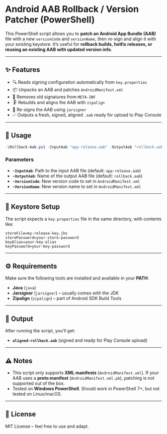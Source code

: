 # Android AAB Rollback / Version Patcher (PowerShell)

This PowerShell script allows you to **patch an Android App Bundle (AAB)** file with a new `versionCode` and `versionName`, then re-sign and align it with your existing keystore.
It’s useful for **rollback builds, hotfix releases, or reusing an existing AAB with updated version info**.

---

## ✨ Features

* 🔍 Reads signing configuration automatically from `key.properties`
* 📦 Unpacks an AAB and patches `AndroidManifest.xml`
* 🧹 Removes old signatures from `META-INF`
* 🗜 Rebuilds and aligns the AAB with `zipalign`
* 🔑 Re-signs the AAB using `jarsigner`
* ✅ Outputs a fresh, signed, aligned `.aab` ready for upload to Play Console

---

## 🚀 Usage

```powershell
.\Rollback-Aab.ps1 -InputAab "app-release.aab" -OutputAab "rollback.aab" -VersionCode "122" -VersionName "1.0.8"
```

### Parameters

* **`-InputAab`**: Path to the input AAB file (default: `app-release.aab`)
* **`-OutputAab`**: Name of the output AAB file (default: `rollback.aab`)
* **`-VersionCode`**: New version code to set in `AndroidManifest.xml`
* **`-VersionName`**: New version name to set in `AndroidManifest.xml`

---

## 🔑 Keystore Setup

The script expects a `key.properties` file in the same directory, with contents like:

```properties
storeFile=my-release-key.jks
storePassword=your-store-password
keyAlias=your-key-alias
keyPassword=your-key-password
```

---

## ⚙️ Requirements

Make sure the following tools are installed and available in your **PATH**:

* **Java** (`java`)
* **Jarsigner** (`jarsigner`) – usually comes with the JDK
* **Zipalign** (`zipalign`) – part of Android SDK Build Tools

---

## 📂 Output

After running the script, you’ll get:

* **`aligned-rollback.aab`** (signed and ready for Play Console upload)

---

## ⚠️ Notes

* This script only supports **XML manifests** (`AndroidManifest.xml`).
  If your AAB uses a **proto manifest** (`AndroidManifest.xml.pb`), patching is not supported out of the box.
* Tested on **Windows PowerShell**. Should work in PowerShell 7+, but not tested on Linux/macOS.

---

## 📝 License

MIT License – feel free to use and adapt.

